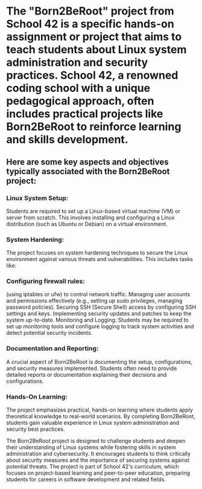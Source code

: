 # The "Born2BeRoot" project from School 42 is a specific hands-on assignment or project that aims to teach students about Linux system administration and security practices. School 42, a renowned coding school with a unique pedagogical approach, often includes practical projects like Born2BeRoot to reinforce learning and skills development.

## Here are some key aspects and objectives typically associated with the Born2BeRoot project:

### Linux System Setup:
Students are required to set up a Linux-based virtual machine (VM) or server from scratch. This involves installing and configuring a Linux distribution (such as Ubuntu or Debian) on a virtual environment.

### System Hardening:
The project focuses on system hardening techniques to secure the Linux environment against various threats and vulnerabilities. This includes tasks like:

### Configuring firewall rules:
(using iptables or ufw) to control network traffic.
Managing user accounts and permissions effectively (e.g., setting up sudo privileges, managing password policies).
Securing SSH (Secure Shell) access by configuring SSH settings and keys.
Implementing security updates and patches to keep the system up-to-date.
Monitoring and Logging: Students may be required to set up monitoring tools and configure logging to track system activities and detect potential security incidents.

### Documentation and Reporting:
A crucial aspect of Born2BeRoot is documenting the setup, configurations, and security measures implemented. Students often need to provide detailed reports or documentation explaining their decisions and configurations.

### Hands-On Learning:
The project emphasizes practical, hands-on learning where students apply theoretical knowledge to real-world scenarios. By completing Born2BeRoot, students gain valuable experience in Linux system administration and security best practices.

The Born2BeRoot project is designed to challenge students and deepen their understanding of Linux systems while fostering skills in system administration and cybersecurity. It encourages students to think critically about security measures and the importance of securing systems against potential threats. The project is part of School 42's curriculum, which focuses on project-based learning and peer-to-peer education, preparing students for careers in software development and related fields.
